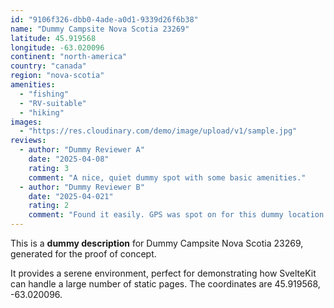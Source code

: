 ```yaml
---
id: "9106f326-dbb0-4ade-a0d1-9339d26f6b38"
name: "Dummy Campsite Nova Scotia 23269"
latitude: 45.919568
longitude: -63.020096
continent: "north-america"
country: "canada"
region: "nova-scotia"
amenities:
  - "fishing"
  - "RV-suitable"
  - "hiking"
images:
  - "https://res.cloudinary.com/demo/image/upload/v1/sample.jpg"
reviews:
  - author: "Dummy Reviewer A"
    date: "2025-04-08"
    rating: 3
    comment: "A nice, quiet dummy spot with some basic amenities."
  - author: "Dummy Reviewer B"
    date: "2025-04-021"
    rating: 2
    comment: "Found it easily. GPS was spot on for this dummy location."
---
```


This is a **dummy description** for Dummy Campsite Nova Scotia 23269, generated for the proof of concept.

It provides a serene environment, perfect for demonstrating how SvelteKit can handle a large number of static pages. The coordinates are 45.919568, -63.020096.
